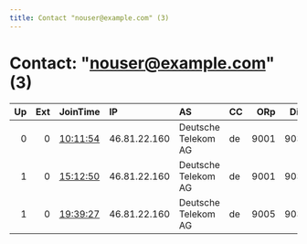 ```yaml
---
title: Contact "nouser@example.com" (3)
---
```


# Contact: "nouser@example.com" (3)

|   Up |   Ext | JoinTime                                                                                              | IP           | AS                  | CC   |   ORp |   Dirp | OS    | Version   | Nickname   |   eFamMembers |
|-----:|------:|:------------------------------------------------------------------------------------------------------|:-------------|:--------------------|:-----|------:|-------:|:------|:----------|:-----------|--------------:|
|    0 |     0 | [10:11:54](https://nusenu.github.io/OrNetStats/w/relay/0589B581BBEF90F9399E88EFD328CC96F91CCCA3.html) | 46.81.22.160 | Deutsche Telekom AG | de   |  9001 |   9030 | Linux | 0.4.5.10  | Tronnix    |             1 |
|    1 |     0 | [15:12:50](https://nusenu.github.io/OrNetStats/w/relay/84DA2503BC1E180C0312D0D29A02A93C43641245.html) | 46.81.22.160 | Deutsche Telekom AG | de   |  9001 |   9030 | Linux | 0.4.5.10  | Tronnix    |             2 |
|    1 |     0 | [19:39:27](https://nusenu.github.io/OrNetStats/w/relay/8293231AF612CBD23FC5247BBB75E1175958D4D4.html) | 46.81.22.160 | Deutsche Telekom AG | de   |  9005 |   9034 | Linux | 0.4.5.10  | Tronnix    |             2 |

